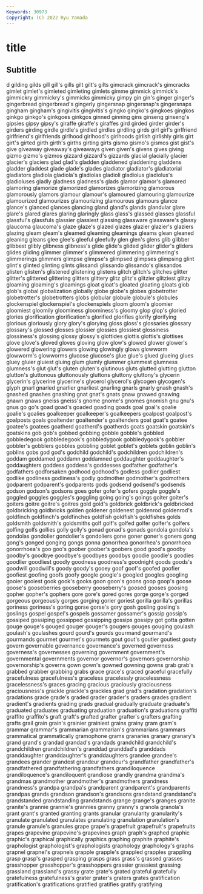 ```yaml
---
Keywords: 30973
Copyright: (C) 2022 Ryu Yamada
---
```



# title

## Subtitle
d gilding gilds gill gill's gills
gilt gilt's gilts gimcrack gimcrack's gimcracks gimlet gimlet's gimleted gimleting
gimlets gimme gimmick gimmick's gimmickry gimmickry's gimmicks gimmicky gimpy gin
gin's ginger ginger's gingerbread gingerbread's gingerly gingersnap gingersnap's gingersnaps gingham
gingham's gingivitis gingivitis's gingko gingko's gingkoes gingkos ginkgo ginkgo's ginkgoes
ginkgos ginned ginning gins ginseng ginseng's gipsies gipsy gipsy's giraffe
giraffe's giraffes gird girded girder girder's girders girding girdle girdle's
girdled girdles girdling girds girl girl's girlfriend girlfriend's girlfriends girlhood
girlhood's girlhoods girlish girlishly girls girt girt's girted girth girth's
girths girting girts gismo gismo's gismos gist gist's give giveaway
giveaway's giveaways given given's givens gives giving gizmo gizmo's gizmos
gizzard gizzard's gizzards glacial glacially glacier glacier's glaciers glad glad's
gladden gladdened gladdening gladdens gladder gladdest glade glade's glades gladiator
gladiator's gladiatorial gladiators gladiola gladiola's gladiolas gladioli gladiolus gladiolus's gladioluses
gladly gladness gladness's glads glamor glamor's glamored glamoring glamorize glamorized
glamorizes glamorizing glamorous glamorously glamors glamour glamour's glamoured glamouring glamourize
glamourized glamourizes glamourizing glamourous glamours glance glance's glanced glances glancing
gland gland's glands glandular glare glare's glared glares glaring glaringly
glass glass's glassed glasses glassful glassful's glassfuls glassier glassiest glassing
glassware glassware's glassy glaucoma glaucoma's glaze glaze's glazed glazes glazier
glazier's glaziers glazing gleam gleam's gleamed gleaming gleamings gleams glean
gleaned gleaning gleans glee glee's gleeful gleefully glen glen's glens
glib glibber glibbest glibly glibness glibness's glide glide's glided glider
glider's gliders glides gliding glimmer glimmer's glimmered glimmering glimmering's glimmerings
glimmers glimpse glimpse's glimpsed glimpses glimpsing glint glint's glinted glinting
glints glissandi glissando glissando's glissandos glisten glisten's glistened glistening glistens
glitch glitch's glitches glitter glitter's glittered glittering glitters glittery glitz
glitz's glitzier glitziest glitzy gloaming gloaming's gloamings gloat gloat's gloated
gloating gloats glob glob's global globalization globally globe globe's globes
globetrotter globetrotter's globetrotters globs globular globule globule's globules glockenspiel glockenspiel's
glockenspiels gloom gloom's gloomier gloomiest gloomily gloominess gloominess's gloomy glop
glop's gloried glories glorification glorification's glorified glorifies glorify glorifying glorious
gloriously glory glory's glorying gloss gloss's glossaries glossary glossary's glossed
glosses glossier glossies glossiest glossiness glossiness's glossing glossy glossy's glottides
glottis glottis's glottises glove glove's gloved gloves gloving glow glow's
glowed glower glower's glowered glowering glowers glowing glowingly glows glowworm
glowworm's glowworms glucose glucose's glue glue's glued glueing glues gluey
gluier gluiest gluing glum glumly glummer glummest glumness glumness's glut
glut's gluten gluten's glutinous gluts glutted glutting glutton glutton's gluttonous
gluttonously gluttons gluttony gluttony's glycerin glycerin's glycerine glycerine's glycerol glycerol's
glycogen glycogen's glyph gnarl gnarled gnarlier gnarliest gnarling gnarls gnarly
gnash gnash's gnashed gnashes gnashing gnat gnat's gnats gnaw gnawed
gnawing gnawn gnaws gneiss gneiss's gnome gnome's gnomes gnomish gnu
gnu's gnus go go's goad goad's goaded goading goads goal
goal's goalie goalie's goalies goalkeeper goalkeeper's goalkeepers goalpost goalpost's goalposts
goals goaltender goaltender's goaltenders goat goat's goatee goatee's goatees goatherd
goatherd's goatherds goats goatskin goatskin's goatskins gob gob's gobbed gobbing
gobble gobble's gobbled gobbledegook gobbledegook's gobbledygook gobbledygook's gobbler gobbler's gobblers
gobbles gobbling goblet goblet's goblets goblin goblin's goblins gobs god
god's godchild godchild's godchildren godchildren's goddam goddamed goddamn goddamned goddaughter
goddaughter's goddaughters goddess goddess's goddesses godfather godfather's godfathers godforsaken godhood
godhood's godless godlier godliest godlike godliness godliness's godly godmother godmother's
godmothers godparent godparent's godparents gods godsend godsend's godsends godson godson's
godsons goes gofer gofer's gofers goggle goggle's goggled goggles goggles's
goggling going going's goings goiter goiter's goiters goitre goitre's goitres
gold gold's goldbrick goldbrick's goldbricked goldbricking goldbricks golden goldener goldenest
goldenrod goldenrod's goldfinch goldfinch's goldfinches goldfish goldfish's goldfishes golds goldsmith
goldsmith's goldsmiths golf golf's golfed golfer golfer's golfers golfing golfs
gollies golly golly's gonad gonad's gonads gondola gondola's gondolas gondolier
gondolier's gondoliers gone goner goner's goners gong gong's gonged gonging
gongs gonna gonorrhea gonorrhea's gonorrhoea gonorrhoea's goo goo's goober goober's
goobers good good's goodby goodby's goodbye goodbye's goodbyes goodbys goodie
goodie's goodies goodlier goodliest goodly goodness goodness's goodnight goods goods's
goodwill goodwill's goody goody's gooey goof goof's goofed goofier goofiest
goofing goofs goofy google google's googled googles googling gooier gooiest
gook gook's gooks goon goon's goons goop goop's goose goose's
gooseberries gooseberry gooseberry's goosed gooses goosing gopher gopher's gophers gore
gore's gored gores gorge gorge's gorged gorgeous gorgeously gorges gorging
gorier goriest gorilla gorilla's gorillas goriness goriness's goring gorse gorse's
gory gosh gosling gosling's goslings gospel gospel's gospels gossamer gossamer's
gossip gossip's gossiped gossiping gossipped gossipping gossips gossipy got gotta
gotten gouge gouge's gouged gouger gouger's gougers gouges gouging goulash
goulash's goulashes gourd gourd's gourds gourmand gourmand's gourmands gourmet gourmet's
gourmets gout gout's goutier goutiest gouty govern governable governance governance's
governed governess governess's governesses governing government government's governmental governments governor
governor's governors governorship governorship's governs gown gown's gowned gowning gowns
grab grab's grabbed grabber grabbing grabs grace grace's graced graceful
gracefully gracefulness gracefulness's graceless gracelessly gracelessness gracelessness's graces gracing gracious
graciously graciousness graciousness's grackle grackle's grackles grad grad's gradation gradation's
gradations grade grade's graded grader grader's graders grades gradient gradient's
gradients grading grads gradual gradually graduate graduate's graduated graduates graduating
graduation graduation's graduations graffiti graffito graffito's graft graft's grafted grafter
grafter's grafters grafting grafts grail grain grain's grainier grainiest grains
grainy gram gram's grammar grammar's grammarian grammarian's grammarians grammars grammatical
grammatically gramophone grams granaries granary granary's grand grand's grandad grandad's
grandads grandchild grandchild's grandchildren grandchildren's granddad granddad's granddads granddaughter granddaughter's
granddaughters grandee grandee's grandees grander grandest grandeur grandeur's grandfather grandfather's
grandfathered grandfathering grandfathers grandiloquence grandiloquence's grandiloquent grandiose grandly grandma grandma's
grandmas grandmother grandmother's grandmothers grandness grandness's grandpa grandpa's grandparent grandparent's
grandparents grandpas grands grandson grandson's grandsons grandstand grandstand's grandstanded grandstanding
grandstands grange grange's granges granite granite's grannie grannie's grannies granny
granny's granola granola's grant grant's granted granting grants granular granularity
granularity's granulate granulated granulates granulating granulation granulation's granule granule's granules
grape grape's grapefruit grapefruit's grapefruits grapes grapevine grapevine's grapevines graph
graph's graphed graphic graphic's graphical graphically graphics graphing graphite graphite's
graphologist graphologist's graphologists graphology graphology's graphs grapnel grapnel's grapnels grapple
grapple's grappled grapples grappling grasp grasp's grasped grasping grasps grass
grass's grassed grasses grasshopper grasshopper's grasshoppers grassier grassiest grassing grassland
grassland's grassy grate grate's grated grateful gratefully gratefulness gratefulness's grater
grater's graters grates gratification gratification's gratifications gratified gratifies gratify gratifying
